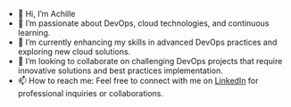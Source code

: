 - 👋 Hi, I’m Achille
- 👀 I’m passionate about DevOps, cloud technologies, and continuous learning.
- 🌱 I’m currently enhancing my skills in advanced DevOps practices and exploring new cloud solutions.
- 💞️ I’m looking to collaborate on challenging DevOps projects that require innovative solutions and best practices implementation.
- 📫 How to reach me: Feel free to connect with me on [LinkedIn](https://www.linkedin.com/in/traliach) for professional inquiries or collaborations.

<!---
traliach/traliach is a ✨ special ✨ repository because its `README.md` (this file) appears on your GitHub profile.
You can click the Preview link to take a look at your changes.
--->
